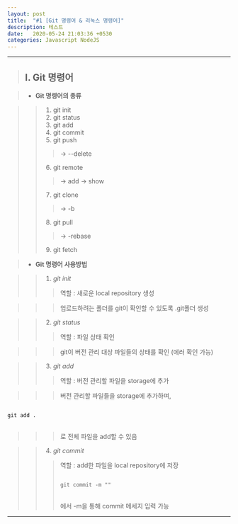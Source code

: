 ```yaml
---
layout: post
title:  "#1 [Git 명령어 & 리눅스 명령어]"
description: 테스트
date:   2020-05-24 21:03:36 +0530
categories: Javascript NodeJS
---
```


* * * 

> ## I. Git 명령어

> + **Git 명령어의 종류**

>   > 1. git init
>   > 2. git status
>   > 3. git add
>   > 4. git commit
>   > 5. git push 
>   >   > -> --delete
>   > 6. git remote 
>   >   > -> add
>   >   > -> show
>   > 7. git clone 
>   >   > -> -b
>   > 8. git pull 
>   >   > -> -rebase
>   > 9. git fetch 


> + **Git 명령어 사용방법**

>   > 1. _git init_ 
>   >   > 역할 : 새로운 local repository 생성

 >   >   > 업로드하려는 폴더를 git이 확인할 수 있도록 .git폴더 생성


>   > 2. _git status_ 
>   >   > 역할 : 파일 상태 확인

>   >   > git이 버전 관리 대상 파일들의 상태를 확인 (에러 확인 가능)


>   > 3. _git add_ 
>   >   > 역할 : 버전 관리할 파일을 storage에 추가

>   >   > 버전 관리할 파일들을 storage에 추가하며,
<pre>
<code>
git add .
</code>
</pre>
>   >   > 로 전체 파일을 add할 수 있음


>   > 4. _git commit_ 
>   >   > 역할 : add한 파일을 local repository에 저장 
>   >   >  <pre>
>   >   > <code>
>   >   > git commit -m ""
>   >   > </code>
>   >   > </pre>
>   >   > 에서 -m을 통해 commit 메세지 입력 가능




* * *